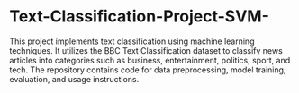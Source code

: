 # Text-Classification-Project-SVM-
This project implements text classification using machine learning techniques. It utilizes the BBC Text Classification dataset to classify news articles into categories such as business, entertainment, politics, sport, and tech. The repository contains code for data preprocessing, model training, evaluation, and usage instructions.
